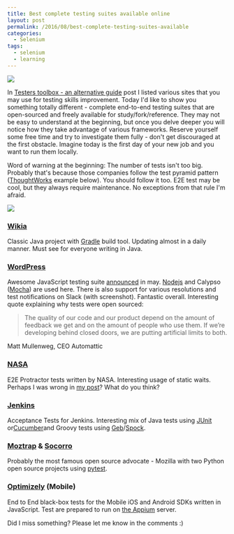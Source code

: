 ```yaml
---
title: Best complete testing suites available online
layout: post
permalink: /2016/08/best-complete-testing-suites-available
categories:
  - Selenium
tags:
  - selenium
  - learning 
---
```


![](/images/blog/Passed-Exam.jpg)

In [Testers toolbox - an alternative guide](https://awesome-testing.com/2016/04/testers-toolbox-alternative-guide.html)
post I listed various sites that you may use for testing skills improvement. Today I'd like to show you something
totally different - complete end-to-end testing suites that are open-sourced and freely available for
study/fork/reference. They may not be easy to understand at the beginning, but once you delve deeper you will notice how
they take advantage of various frameworks. Reserve yourself some free time and try to investigate them fully - don't get
discouraged at the first obstacle. Imagine today is the first day of your new job and you want to run them locally.

Word of warning at the beginning: The number of tests isn't too big. Probably that's because those companies follow the
test pyramid pattern ([ThoughtWorks](https://www.thoughtworks.com/) example below). You should follow it too. E2E test
may be cool, but they always require maintenance. No exceptions from that rule I'm afraid.

![](/images/blog/testing-pyramid-fabio-pereira.png)

### [Wikia](https://github.com/Wikia/selenium-tests)

Classic Java project with [Gradle](https://gradle.org/) build tool. Updating almost in a daily manner. Must see for
everyone writing in Java.

### [WordPress](https://github.com/Automattic/wp-e2e-tests)

Awesome JavaScript testing suite [announced](https://developer.wordpress.com/2016/05/12/automated-e2e-tests/) in
may. [Nodejs](https://nodejs.org/en/) and Calypso ([Mocha](https://mochajs.org/)) are used here. There is also support
for various resolutions and test notifications on Slack (with screenshot). Fantastic overall. Interesting quote
explaining why tests were open sourced:

> The quality of our code and our product depend on the amount of feedback we get and on the amount of people who use
> them. If we’re developing behind closed doors, we are putting artificial limits to both.

Matt Mullenweg, CEO Automattic

### [NASA](https://github.com/nasa/openmct/tree/master/protractor)

E2E Protractor tests written by NASA. Interesting usage of static waits. Perhaps I was wrong
in [my post](https://awesome-testing.com/2016/04/introducing-fluentlenium-2-selenium.html)? What do you think?

### [Jenkins](https://github.com/jenkinsci/acceptance-test-harness)

Acceptance Tests for Jenkins. Interesting mix of Java tests using [JUnit](http://junit.org/junit4/)
or[Cucumber](https://cucumber.io/)and Groovy tests
using [Geb](http://www.gebish.org/)/[Spock](https://github.com/spockframework/spock).

### [Moztrap](https://github.com/mozilla/moztrap-tests) & [Socorro](https://github.com/mozilla/Socorro-Tests)

Probably the most famous open source advocate - Mozilla with two Python open source projects
using [pytest](http://doc.pytest.org/en/latest/).

### [Optimizely](https://github.com/optimizely/mobile-e2e) (Mobile)

End to End black-box tests for the Mobile iOS and Android SDKs written in JavaScript. Test are prepared to run
on [the Appium](http://appium.io/) server.

Did I miss something? Please let me know in the comments :)
